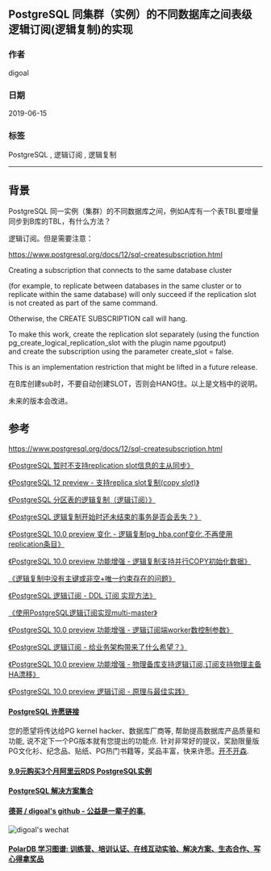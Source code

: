 ## PostgreSQL 同集群（实例）的不同数据库之间表级逻辑订阅(逻辑复制)的实现     
                
### 作者                                                                                                                                                                                      
digoal                                                                                                                                                                                      
                                                                                                                                                                                      
### 日期                                                                                                                                                                                      
2019-06-15                                                                                                                                                                                      
                                                                                                                                                                                      
### 标签                                                                                                                                                                                    
PostgreSQL , 逻辑订阅 , 逻辑复制        
                                                                                                   
----                                                                                                                                                                              
                                                                                                                                                                                
## 背景     
PostgreSQL 同一实例（集群）的不同数据库之间，例如A库有一个表TBL要增量同步到B库的TBL，有什么方法？  
  
逻辑订阅。但是需要注意：  
  
https://www.postgresql.org/docs/12/sql-createsubscription.html  
  
Creating a subscription that connects to the same database cluster   
  
(for example, to replicate between databases in the same cluster or to replicate within the same database) will only succeed if the replication slot is not created as part of the same command.   
  
Otherwise, the CREATE SUBSCRIPTION call will hang.   
  
To make this work, create the replication slot separately (using the function pg_create_logical_replication_slot with the plugin name pgoutput)   
and create the subscription using the parameter create_slot = false.   
  
This is an implementation restriction that might be lifted in a future release.  
  
在B库创建sub时，不要自动创建SLOT，否则会HANG住。以上是文档中的说明。  
  
未来的版本会改进。     
  
## 参考  
https://www.postgresql.org/docs/12/sql-createsubscription.html  
  
[《PostgreSQL 暂时不支持replication slot信息的主从同步》](../201905/20190503_06.md)    
  
[《PostgreSQL 12 preview - 支持replica slot复制(copy slot)》](../201904/20190409_04.md)    
  
[《PostgreSQL 分区表的逻辑复制（逻辑订阅）》](../201804/20180420_02.md)    
  
[《PostgreSQL 逻辑复制开始时还未结束的事务是否会丢失？》](../201905/20190523_03.md)    
  
[《PostgreSQL 10.0 preview 变化 - 逻辑复制pg_hba.conf变化,不再使用replication条目》](../201704/20170405_02.md)   
  
[《PostgreSQL 10.0 preview 功能增强 - 逻辑复制支持并行COPY初始化数据》](../201703/20170328_01.md)    
  
[《逻辑复制中没有主键或非空+唯一约束存在的问题》](../201510/20151022_02.md)    
  
[《PostgreSQL 逻辑订阅 - DDL 订阅 实现方法》](../201712/20171204_04.md)    
  
[《使用PostgreSQL逻辑订阅实现multi-master》](../201706/20170624_01.md)    
  
[《PostgreSQL 10.0 preview 功能增强 - 逻辑订阅端worker数控制参数》](../201704/20170421_05.md)    
  
[《PostgreSQL 逻辑订阅 - 给业务架构带来了什么希望？》](../201704/20170413_01.md)    
  
[《PostgreSQL 10.0 preview 功能增强 - 物理备库支持逻辑订阅,订阅支持物理主备HA漂移》](../201703/20170330_01.md)    
  
[《PostgreSQL 10.0 preview 逻辑订阅 - 原理与最佳实践》](../201702/20170227_01.md)    
  
  
  
  
  
  
  
  
  
  
  
  
  
  
  
  
  
  
  
  
  
  
  
  
  
  
  
  
  
  
  
  
  
  
  
  
  
  
  
  
  
  
  
  
  
  
  
  
  
  
  
  
  
  
  
  
  
  
  
  
  
  
  
  
  
  
  
  
  
  
  
#### [PostgreSQL 许愿链接](https://github.com/digoal/blog/issues/76 "269ac3d1c492e938c0191101c7238216")
您的愿望将传达给PG kernel hacker、数据库厂商等, 帮助提高数据库产品质量和功能, 说不定下一个PG版本就有您提出的功能点. 针对非常好的提议，奖励限量版PG文化衫、纪念品、贴纸、PG热门书籍等，奖品丰富，快来许愿。[开不开森](https://github.com/digoal/blog/issues/76 "269ac3d1c492e938c0191101c7238216").  
  
  
#### [9.9元购买3个月阿里云RDS PostgreSQL实例](https://www.aliyun.com/database/postgresqlactivity "57258f76c37864c6e6d23383d05714ea")
  
  
#### [PostgreSQL 解决方案集合](https://yq.aliyun.com/topic/118 "40cff096e9ed7122c512b35d8561d9c8")
  
  
#### [德哥 / digoal's github - 公益是一辈子的事.](https://github.com/digoal/blog/blob/master/README.md "22709685feb7cab07d30f30387f0a9ae")
  
  
![digoal's wechat](../pic/digoal_weixin.jpg "f7ad92eeba24523fd47a6e1a0e691b59")
  
  
#### [PolarDB 学习图谱: 训练营、培训认证、在线互动实验、解决方案、生态合作、写心得拿奖品](https://www.aliyun.com/database/openpolardb/activity "8642f60e04ed0c814bf9cb9677976bd4")
  
